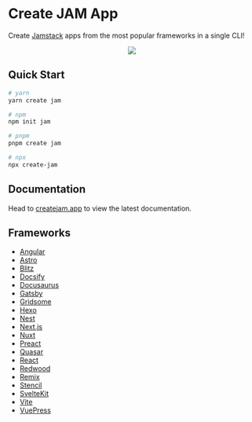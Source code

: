 # Create JAM App

Create [Jamstack](https://jamstack.org) apps from the most popular frameworks in a single CLI!

<p align="center"><img src="/img/demo.gif?raw=true"/></p>

## Quick Start

```bash
# yarn
yarn create jam

# npm
npm init jam

# pnpm
pnpm create jam

# npx
npx create-jam
```

## Documentation

Head to [createjam.app](https://createjam.app/) to view the latest documentation.

## Frameworks

- [Angular](https://createjam.app/#/frameworks?id=angular)
- [Astro](https://createjam.app/#/frameworks?id=astro)
- [Blitz](https://createjam.app/#/frameworks?id=blitz)
- [Docsify](https://createjam.app/#/frameworks?id=docsify)
- [Docusaurus](https://createjam.app/#/frameworks?id=docusaurus)
- [Gatsby](https://createjam.app/#/frameworks?id=gatsby)
- [Gridsome](https://createjam.app/#/frameworks?id=gridsome)
- [Hexo](https://createjam.app/#/frameworks?id=hexo)
- [Nest](https://createjam.app/#/frameworks?id=nest)
- [Next.js](https://createjam.app/#/frameworks?id=nextjs)
- [Nuxt](https://createjam.app/#/frameworks?id=nuxt)
- [Preact](https://createjam.app/#/frameworks?id=preact)
- [Quasar](https://createjam.app/#/frameworks?id=quasar)
- [React](https://createjam.app/#/frameworks?id=react)
- [Redwood](https://createjam.app/#/frameworks?id=redwood)
- [Remix](https://createjam.app/#/frameworks?id=remix)
- [Stencil](https://createjam.app/#/frameworks?id=stencil)
- [SvelteKit](https://createjam.app/#/frameworks?id=sveltekit)
- [Vite](https://createjam.app/#/frameworks?id=vite)
- [VuePress](https://createjam.app/#/frameworks?id=vuepress)
